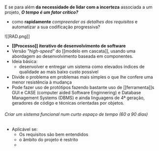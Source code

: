 E se para além **da necessidade de lidar com a incerteza** associada a um projeto, ***O tempo é um fator crítico?***
- como **rapidamente** *compreender os detalhes dos requisitos* e automatizar a sua codificação progressiva?

![[RAD.png]]

- **[[Processo]] iterativo de desenvolvimento de software**
- Versão *"high-speed"* do [[modelo em cascata]], usando uma abordagem ao desenvolvimento baseada em componentes.
- Ideia básica:
	- desenvolver e entregar um sistema como elevados índices de qualidade ao mais baixo custo possível
- Divide o problema em problemas mais simples o que lhe confere uma menor resistência à mudança
- Pode fazer uso de protótipos fazendo bastante uso de [[ferramenta]]s GUI e CASE (computer aided Software Enginnering) e Database Management Systems (DBMS) e ainda linguagens de 4ª geração, geradores de código e técnicas orientadas por objetos.

###### Criar um sistema funcional num curto espaço de tempo (60 a 90 dias)
- Aplicável se: 
	- Os requisitos são bem entendidos
	- o âmbito do projeto é restrito
	- 